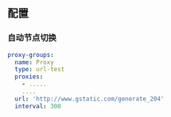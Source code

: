<!--
 * @Description: 
 * @Version: 1.0
 * @Author: DaLao
 * @Email: dalao_li@163.com
 * @Date: 2022-02-09 00:15:04
 * @LastEditors: DaLao
 * @LastEditTime: 2022-02-11 23:41:42
-->

## 配置

### 自动节点切换

```yaml
proxy-groups:
  name: Proxy
  type: url-test
  proxies:
    - .....
    ....
  url: 'http://www.gstatic.com/generate_204'
  interval: 300
```